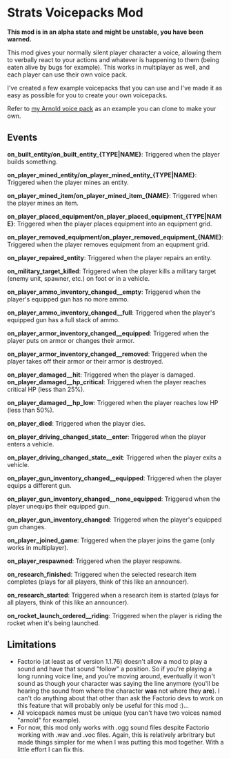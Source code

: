 # Strats Voicepacks Mod

**This mod is in an alpha state and might be unstable, you have been warned.**

This mod gives your normally silent player character a voice, allowing them to verbally react to your actions and whatever is happening to them (being eaten alive by bugs for example). This works in multiplayer as well, and each player can use their own voice pack.

I've created a few example voicepacks that you can use and I've made it as easy as possible for you to create your own voicepacks.

Refer to [my Arnold voice pack](https://github.com/strategineer/strats-factorio/tree/main/strats-voicepacks-pack-arnold) as an example you can clone to make your own.

## Events 

**on_built_entity/on_built_entity_{TYPE|NAME}**: Triggered when the player builds something.

**on_player_mined_entity/on_player_mined_entity_{TYPE|NAME}**: Triggered when the player mines an entity.

**on_player_mined_item/on_player_mined_item_{NAME}**: Triggered when the player mines an item.

**on_player_placed_equipment/on_player_placed_equipment_{TYPE|NAME}**: Triggered when the player places equipment into an equipment grid.

**on_player_removed_equipment/on_player_removed_equipment_{NAME}**: Triggered when the player removes equipment from an equpment grid.

**on_player_repaired_entity**: Triggered when the player repairs an entity.

**on_military_target_killed**: Triggered when the player kills a military target (enemy unit, spawner, etc.) on foot or in a vehicle. 

**on_player_ammo_inventory_changed__empty**: Triggered when the player's equipped gun has no more ammo. 

**on_player_ammo_inventory_changed__full**: Triggered when the player's equipped gun has a full stack of ammo.

**on_player_armor_inventory_changed__equipped**: Triggered when the player puts on armor or changes their armor.

**on_player_armor_inventory_changed__removed**: Triggered when the player takes off their armor or their armor is destroyed.

**on_player_damaged__hit**: Triggered when the player is damaged.
**on_player_damaged__hp_critical**: Triggered when the player reaches critical HP (less than 25%).

**on_player_damaged__hp_low**: Triggered when the player reaches low HP (less than 50%).

**on_player_died**: Triggered when the player dies.

**on_player_driving_changed_state__enter**: Triggered when the player enters a vehicle.

**on_player_driving_changed_state__exit**: Triggered when the player exits a vehicle.

**on_player_gun_inventory_changed__equipped**: Triggered when the player equips a different gun.

**on_player_gun_inventory_changed__none_equipped**: Triggered when the player unequips their equipped gun.

**on_player_gun_inventory_changed**: Triggered when the player's equipped gun changes.

**on_player_joined_game**: Triggered when the player joins the game (only works in multiplayer).

**on_player_respawned**: Triggered when the player respawns.

**on_research_finished**: Triggered when the selected research item completes (plays for all players, think of this like an announcer).

**on_research_started**: Triggered when a research item is started (plays for all players, think of this like an announcer).

**on_rocket_launch_ordered__riding**: Triggered when the player is riding the rocket when it's being launched.


## Limitations
- Factorio (at least as of version 1.1.76) doesn't allow a mod to play a sound and have that sound "follow" a position. So if you're playing a long running voice line, and you're moving around, eventually it won't sound as though your character was saying the line anymore (you'll be hearing the sound from where the character **was** not where they **are**). I can't do anything about that other than ask the Factorio devs to work on this feature that will probably only be useful for this mod :)...
- All voicepack names must be unique (you can't have two voices named "arnold" for example).
- For now, this mod only works with .ogg sound files despite Factorio working with .wav and .voc files. Again, this is relatively arbritrary but made things simpler for me when I was putting this mod together. With a little effort I can fix this.   